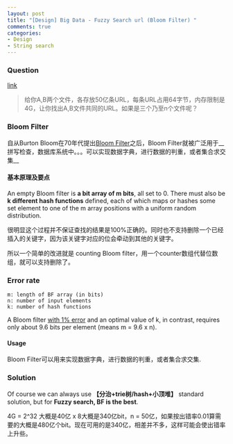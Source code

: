 ```yaml
---
layout: post
title: "[Design] Big Data - Fuzzy Search url (Bloom Filter) "
comments: true
categories:
- Design
- String search
---
```


### Question 

[link](http://blog.csdn.net/v_july_v/article/details/7382693)

> 给你A,B两个文件，各存放50亿条URL，每条URL占用64字节，内存限制是4G，让你找出A,B文件共同的URL。如果是三个乃至n个文件呢？

### Bloom Filter

自从Burton Bloom在70年代提出[Bloom Filter](http://blog.csdn.net/v_july_v/article/details/6685894)之后，Bloom Filter就被广泛用于__拼写检查，数据库系统中。。。可以实现数据字典，进行数据的判重，或者集合求交集__

#### 基本原理及要点

An empty Bloom filter is __a bit array of m bits__, all set to 0. There must also be __k different hash functions__ defined, each of which maps or hashes some set element to one of the m array positions with a uniform random distribution. 

很明显这个过程并不保证查找的结果是100%正确的。同时也不支持删除一个已经插入的关键字，因为该关键字对应的位会牵动到其他的关键字。

所以一个简单的改进就是 counting Bloom filter，用一个counter数组代替位数组，就可以支持删除了。 

### Error rate

    m: length of BF array (in bits)
    n: number of input elements
    k: number of hash functions

A Bloom filter [with 1% error](http://en.wikipedia.org/wiki/Bloom_filter#Space_and_time_advantages) and an optimal value of k, in contrast, requires only about 9.6 bits per element (means m = 9.6 x n). 

#### Usage

Bloom Filter可以用来实现数据字典，进行数据的判重，或者集合求交集.

### Solution

Of course we can always use __【分治+trie树/hash+小顶堆】__ standard solution, but for __Fuzzy search, BF is the best__. 

4G = 2^32 大概是40亿 x 8大概是340亿bit，n = 50亿，如果按出错率0.01算需要的大概是480亿个bit。现在可用的是340亿，相差并不多，这样可能会使出错率上升些。
